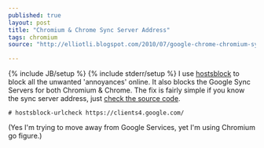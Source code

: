 ```yaml
---
published: true
layout: post
title: "Chromium & Chrome Sync Server Address"
tags: chromium
source: "http://elliotli.blogspot.com/2010/07/google-chrome-chromium-sync-server.html"

---
```


{% include JB/setup %}
{% include stderr/setup %}
I use [hostsblock](http://gaenserich.github.io/hostsblock/ "http://gaenserich.github.io/hostsblock/") to block all the unwanted 'annoyances' online. It also blocks the Google Sync Servers for both Chromium & Chrome. The fix is fairly simple if you know the sync server address, just [check the source code](http://src.chromium.org/svn/trunk/src/chrome/browser/sync/profile_sync_service.cc "Chromium & Chrome Sync Server Address").

	# hostsblock-urlcheck https://clients4.google.com/

(Yes I'm trying to move away from Google Services, yet I'm using Chromium go figure.)
